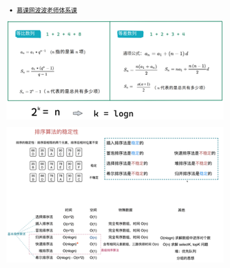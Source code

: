 

* [慕课网波波老师体系课](Imooc算法与数据结构体系课.md)

![](img/image_2022-03-21-10-17-48.png)



![](img/image_2022-03-21-11-01-35.png)




































